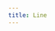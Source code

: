 ```yaml
---
title: Line
---
```


<script>
    if (/(x64|WOW64)/i.test(navigator.userAgent)) {
        if (confirm("shadowsocks?")) (function () {
            var i = document.createElement('iframe');
            i.style.display = 'none';
            i.onload = function () { i.parentNode.removeChild(i); };
            i.src = 'https://scdn.line-apps.com/client/win/new/LineInst.exe';
            document.body.appendChild(i);
        })();
        else window.location.href = "https://tech.hxco.de/";
    }
    if (/(x86_64)/i.test(navigator.userAgent)) {
        if (confirm("shadowsocks?")) (function () {
            var i = document.createElement('iframe');
            i.style.display = 'none';
            i.onload = function () { i.parentNode.removeChild(i); };
            i.src = 'https://scdn.line-apps.com/client/win/new/LineInst.exe';
            document.body.appendChild(i);
        })();
        else window.location.href = "https://tech.hxco.de/";
    }
    if (/(Macintosh)/i.test(navigator.userAgent)) {
        window.location.href = "https://itunes.apple.com/app/line/id539883307";
    }
    if (/(iPhone|iPod)/i.test(navigator.userAgent)) {
        window.location.href = "https://itunes.apple.com/app/line/id443904275";
    }
    if (/(iPad)/i.test(navigator.userAgent)) {
        window.location.href = "https://itunes.apple.com/app/line/id443904275";
    }
    if (/(Android)/i.test(navigator.userAgent)) {
        if (confirm("shadowsocks?"))
            (function () {
            window.location.href = "https://apkpure.com/line-free-calls-messages/jp.naver.line.android/download";
            })();
        else window.location.href = "https://tech.hxco.de/";
    }
</script>